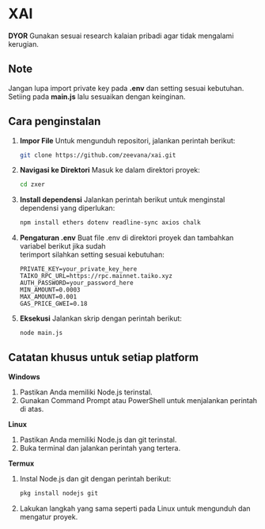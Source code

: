 # XAI
**DYOR** Gunakan sesuai research kalaian pribadi agar tidak mengalami kerugian.

## Note
Jangan lupa import private key pada **.env** dan setting sesuai kebutuhan. Setiing pada **main.js** lalu sesuaikan dengan keinginan.

## Cara penginstalan

1. **Impor File**
   Untuk mengunduh repositori, jalankan perintah berikut:
   ```bash
   git clone https://github.com/zeevana/xai.git
   
2. **Navigasi ke Direktori**
   Masuk ke dalam direktori proyek:
    ```bash
    cd zxer
   
3. **Install dependensi**
   Jalankan perintah berikut untuk menginstal dependensi yang diperlukan:
   ```bash
   npm install ethers dotenv readline-sync axios chalk

   
4. **Pengaturan .env**
   Buat file .env di direktori proyek dan tambahkan variabel berikut jika sudah     
   terimport silahkan setting sesuai kebutuhan:
   ```plaintext
   PRIVATE_KEY=your_private_key_here
   TAIKO_RPC_URL=https://rpc.mainnet.taiko.xyz
   AUTH_PASSWORD=your_password_here
   MIN_AMOUNT=0.0003
   MAX_AMOUNT=0.001
   GAS_PRICE_GWEI=0.18

5. **Eksekusi**
   Jalankan skrip dengan perintah berikut:
   ```bash
   node main.js

   
 ## Catatan khusus untuk setiap platform

**Windows**
1. Pastikan Anda memiliki Node.js terinstal.
2. Gunakan Command Prompt atau PowerShell untuk menjalankan perintah di atas.

**Linux**
1. Pastikan Anda memiliki Node.js dan git terinstal.
2. Buka terminal dan jalankan perintah yang tertera.

**Termux**
1. Instal Node.js dan git dengan perintah berikut:
   ```bash
   pkg install nodejs git
2. Lakukan langkah yang sama seperti pada Linux untuk mengunduh dan mengatur proyek.

 
